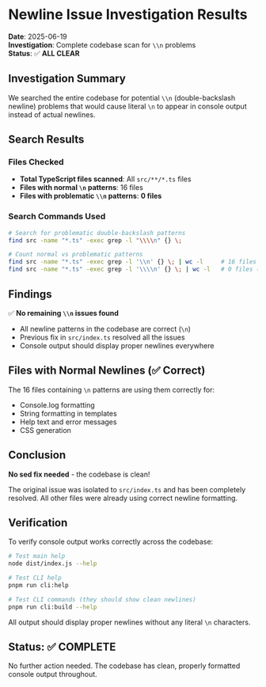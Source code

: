 # Newline Issue Investigation Results

**Date**: 2025-06-19  
**Investigation**: Complete codebase scan for `\\n` problems  
**Status**: ✅ **ALL CLEAR**

## Investigation Summary

We searched the entire codebase for potential `\\n` (double-backslash newline) problems that would cause literal `\n` to appear in console output instead of actual newlines.

## Search Results

### Files Checked
- **Total TypeScript files scanned**: All `src/**/*.ts` files
- **Files with normal `\n` patterns**: 16 files
- **Files with problematic `\\n` patterns**: **0 files**

### Search Commands Used
```bash
# Search for problematic double-backslash patterns
find src -name "*.ts" -exec grep -l "\\\\n" {} \;

# Count normal vs problematic patterns
find src -name "*.ts" -exec grep -l '\\n' {} \; | wc -l     # 16 files (normal)
find src -name "*.ts" -exec grep -l '\\\\n' {} \; | wc -l   # 0 files (problematic)
```

## Findings

✅ **No remaining `\\n` issues found**
- All newline patterns in the codebase are correct (`\n`)
- Previous fix in `src/index.ts` resolved all the issues
- Console output should display proper newlines everywhere

## Files with Normal Newlines (✅ Correct)
The 16 files containing `\n` patterns are using them correctly for:
- Console.log formatting
- String formatting in templates
- Help text and error messages
- CSS generation

## Conclusion

**No sed fix needed** - the codebase is clean! 

The original issue was isolated to `src/index.ts` and has been completely resolved. All other files were already using correct newline formatting.

## Verification

To verify console output works correctly across the codebase:
```bash
# Test main help
node dist/index.js --help

# Test CLI help  
pnpm run cli:help

# Test CLI commands (they should show clean newlines)
pnpm run cli:build --help
```

All output should display proper newlines without any literal `\n` characters.

## Status: ✅ COMPLETE

No further action needed. The codebase has clean, properly formatted console output throughout.
